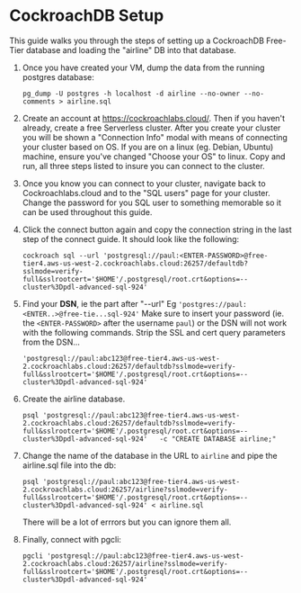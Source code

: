 # CockroachDB Setup

This guide walks you through the steps of setting up a CockroachDB Free-Tier
database and loading the "airline" DB into that database.

1. Once you have created your VM, dump the data from the running postgres
   database:

    ```
    pg_dump -U postgres -h localhost -d airline --no-owner --no-comments > airline.sql
    ```

1. Create an account at https://cockroachlabs.cloud/. Then if you haven't
   already, create a free Serverless cluster. After you create your cluster you
   will be shown a "Connection Info" modal with means of connecting your
   cluster based on OS. If you are on a linux (eg. Debian, Ubuntu) machine,
   ensure you've changed "Choose your OS" to linux. Copy and run, all three
   steps listed to insure you can connect to the cluster.

1. Once you know you can connect to your cluster, navigate back to
   Cockroachlabs.cloud and to the "SQL users" page for your cluster. Change the
   password for you SQL user to something memorable so it can be used
   throughout this guide.

1. Click the connect button again and copy the connection string in the last
   step of the connect guide. It should look like the following:

    ```
    cockroach sql --url 'postgresql://paul:<ENTER-PASSWORD>@free-tier4.aws-us-west-2.cockroachlabs.cloud:26257/defaultdb?sslmode=verify-full&sslrootcert='$HOME'/.postgresql/root.crt&options=--cluster%3Dpdl-advanced-sql-924'
    ```

1. Find your **DSN**, ie the part after "--url" Eg
   `'postgres://paul:<ENTER..>@free-tie...sql-924'` Make sure to insert your
   password (ie. the `<ENTER-PASSWORD>` after the username `paul`) or the DSN
   will not work with the following commands. Strip the SSL and cert query
   parameters from the DSN...

    ```
    'postgresql://paul:abc123@free-tier4.aws-us-west-2.cockroachlabs.cloud:26257/defaultdb?sslmode=verify-full&sslrootcert='$HOME'/.postgresql/root.crt&options=--cluster%3Dpdl-advanced-sql-924'
    ```

1. Create the airline database.

    ```
    psql 'postgresql://paul:abc123@free-tier4.aws-us-west-2.cockroachlabs.cloud:26257/defaultdb?sslmode=verify-full&sslrootcert='$HOME'/.postgresql/root.crt&options=--cluster%3Dpdl-advanced-sql-924'   -c "CREATE DATABASE airline;"
    ```

1. Change the name of the database in the URL to `airline` and pipe the
   airline.sql file into the db:

    ```
    psql 'postgresql://paul:abc123@free-tier4.aws-us-west-2.cockroachlabs.cloud:26257/airline?sslmode=verify-full&sslrootcert='$HOME'/.postgresql/root.crt&options=--cluster%3Dpdl-advanced-sql-924' < airline.sql
    ```
    
    There will be a lot of errrors but you can ignore them all.

1. Finally, connect with pgcli:

    ```
    pgcli 'postgresql://paul:abc123@free-tier4.aws-us-west-2.cockroachlabs.cloud:26257/airline?sslmode=verify-full&sslrootcert='$HOME'/.postgresql/root.crt&options=--cluster%3Dpdl-advanced-sql-924'
    ```
